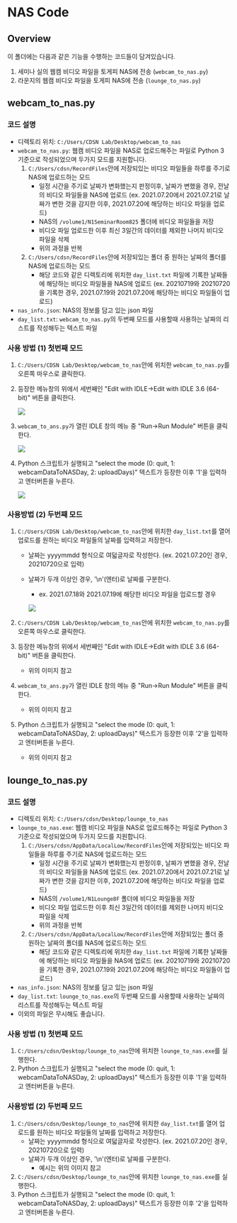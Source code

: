 # NAS Code

## Overview

이 폴더에는 다음과 같은 기능을 수행하는 코드들이 담겨있습니다. 

1. 세미나 실의 웹캠 비디오 파일을 토게피 NAS에 전송 (`webcam_to_nas.py`)
2. 라운지의 웹캠 비디오 파일을 토게피 NAS에 전송 (`lounge_to_nas.py`)

## webcam_to_nas.py

### 코드  설명

* 디렉토리 위치: `C:/Users/CDSN Lab/Desktop/webcam_to_nas`
* `webcam_to_nas.py`: 웹캠 비디오 파일을 NAS로 업로드해주는 파일로 Python 3 기준으로 작성되었으며 두가지 모드를 지원합니다.
  1. `C:/Users/cdsn/RecordFiles`안에 저장되있는 비디오 파일들을 하루를 주기로 NAS에 업로드하는 모드
     * 일정 시간을 주기로 날짜가 변화했는지 판정이후, 날짜가 변했을 경우, 전날의 비디오 파일들을 NAS에 업로드 (ex. 2021.07.20에서 2021.07.21로 날짜가 변한 것을 감지한 이후, 2021.07.20에 해당하는 비디오 파일을 업로드)
     * NAS의 `/volume1/N1SeminarRoom825` 폴더에 비디오 파일들을 저장
     * 비디오 파일 업로드한 이후 최신 3일간의 데이터를 제외한 나머지 비디오 파일을 삭제
     * 위의 과정을 반복
  2. `C:/Users/cdsn/RecordFiles`안에 저장되있는 폴더 중 원하는 날짜의 폴더를 NAS에 업로드하는 모드
     * 해당 코드와 같은 디렉토리에 위치한 `day_list.txt` 파일에 기록한 날짜들에 해당하는 비디오 파일들을 NAS에 업로드 (ex. 20210719와 20210720을 기록한 경우, 2021.07.19와  2021.07.20에 해당하는 비디오 파일들이 업로드)
* `nas_info.json`: NAS의 정보를 담고 있는 json 파일
* `day_list.txt`: `webcam_to_nas.py`의 두번째 모드를 사용할때 사용하는 날짜의 리스트를 작성해두는 텍스트 파일

### 사용 방법 (1) 첫번째 모드

1. `C:/Users/CDSN Lab/Desktop/webcam_to_nas`안에 위치한 `webcam_to_nas.py`를 오른쪽 마우스로 클릭한다. 

2. 등장한 메뉴창의 위에서 세번째인 "Edit with IDLE->Edit with IDLE 3.6 (64-bit)" 버튼을 클릭한다.

   ![](images/webcam_to_nas_menu.PNG)

3. `webcam_to_ans.py`가 열린 IDLE 창의 메뉴 중 "Run->Run Module" 버튼을 클릭한다.

   ![](images/idel_menu.PNG)

4. Python 스크립트가 실행되고 "select the mode (0: quit, 1: webcamDataToNASDay, 2: uploadDays)" 텍스트가 등장한 이후 '1'을 입력하고 엔터버튼을 누른다.  

   ![](images/code_execution.PNG)

### 사용방법 (2) 두번째 모드

1. `C:/Users/CDSN Lab/Desktop/webcam_to_nas`안에 위치한 `day_list.txt`를 열어 업로드를 원하는 비디오 파일들의 날짜를 입력하고 저장한다.

   * 날짜는 yyyymmdd 형식으로 여덟글자로 작성한다. (ex. 2021.07.20인 경우, 20210720으로 입력)

   * 날짜가 두개 이상인 경우, '\n'(엔터)로 날짜를 구분한다. 

     * ex. 2021.07.18와  2021.07.19에 해당한 비디오 파일을 업로드할 경우

     ![](images/day_list_capture.PNG)

2. `C:/Users/CDSN Lab/Desktop/webcam_to_nas`안에 위치한 `webcam_to_nas.py`를 오른쪽 마우스로 클릭한다. 

3. 등장한 메뉴창의 위에서 세번째인 "Edit with IDLE->Edit with IDLE 3.6 (64-bit)" 버튼을 클릭한다.

   * 위의 이미지 참고

4. `webcam_to_ans.py`가 열린 IDLE 창의 메뉴 중 "Run->Run Module" 버튼을 클릭한다.

   * 위의 이미지 참고

5. Python 스크립트가 실행되고 "select the mode (0: quit, 1: webcamDataToNASDay, 2: uploadDays)" 텍스트가 등장한 이후 '2'을 입력하고 엔터버튼을 누른다.  

   * 위의 이미지 참고

## lounge_to_nas.py

### 코드  설명

* 디렉토리 위치: `C:/Users/cdsn/Desktop/lounge_to_nas`
* `lounge_to_nas.exe`: 웹캠 비디오 파일을 NAS로 업로드해주는 파일로 Python 3 기준으로 작성되었으며 두가지 모드를 지원합니다.
  1. `C:/Users/cdsn/AppData/LocalLow/RecordFiles`안에 저장되있는 비디오 파일들을 하루를 주기로 NAS에 업로드하는 모드
     * 일정 시간을 주기로 날짜가 변화했는지 판정이후, 날짜가 변했을 경우, 전날의 비디오 파일들을 NAS에 업로드 (ex. 2021.07.20에서 2021.07.21로 날짜가 변한 것을 감지한 이후, 2021.07.20에 해당하는 비디오 파일을 업로드)
     * NAS의 `/volume1/N1Lounge8F` 폴더에 비디오 파일들을 저장
     * 비디오 파일 업로드한 이후 최신 3일간의 데이터를 제외한 나머지 비디오 파일을 삭제
     * 위의 과정을 반복
  2. `C:/Users/cdsn/AppData/LocalLow/RecordFiles`안에 저장되있는 폴더 중 원하는 날짜의 폴더를 NAS에 업로드하는 모드
     * 해당 코드와 같은 디렉토리에 위치한 `day_list.txt` 파일에 기록한 날짜들에 해당하는 비디오 파일들을 NAS에 업로드 (ex. 20210719와 20210720을 기록한 경우, 2021.07.19와  2021.07.20에 해당하는 비디오 파일들이 업로드)
* `nas_info.json`: NAS의 정보를 담고 있는 json 파일
* `day_list.txt`: `lounge_to_nas.exe`의 두번째 모드를 사용할때 사용하는 날짜의 리스트를 작성해두는 텍스트 파일
* 이외의 파일은 무시해도 좋습니다.

### 사용 방법 (1) 첫번째 모드

1. `C:/Users/cdsn/Desktop/lounge_to_nas`안에 위치한 `lounge_to_nas.exe`를 실행한다.
2. Python 스크립트가 실행되고 "select the mode (0: quit, 1: webcamDataToNASDay, 2: uploadDays)" 텍스트가 등장한 이후 '1'을 입력하고 엔터버튼을 누른다.  

### 사용방법 (2) 두번째 모드

1. `C:/Users/cdsn/Desktop/lounge_to_nas`안에 위치한 `day_list.txt`를 열어 업로드를 원하는 비디오 파일들의 날짜를 입력하고 저장한다.
   * 날짜는 yyyymmdd 형식으로 여덟글자로 작성한다. (ex. 2021.07.20인 경우, 20210720으로 입력)
   * 날짜가 두개 이상인 경우, '\n'(엔터)로 날짜를 구분한다. 
     * 예시는 위의 이미지 참고
2. `C:/Users/cdsn/Desktop/lounge_to_nas`안에 위치한 `lounge_to_nas.exe`를 실행한다.
3. Python 스크립트가 실행되고 "select the mode (0: quit, 1: webcamDataToNASDay, 2: uploadDays)" 텍스트가 등장한 이후 '2'을 입력하고 엔터버튼을 누른다.  

